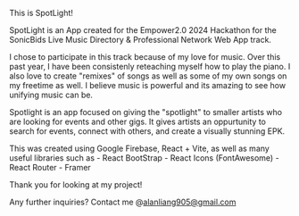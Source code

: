 This is SpotLight!

SpotLight is an App created for the Empower2.0 2024 Hackathon for the SonicBids Live Music Directory & Professional Network Web App track.

I chose to participate in this track because of my love for music. Over this past year, I have been consistenly reteaching myself how to play the piano. I also love to create "remixes" of songs as well as some of my own songs on my freetime as well. I believe music is powerful and its amazing to see how unifying music can be.

Spotlight is an app focused on giving the "spotlight" to smaller artists who are looking for events and other gigs. It gives artists an oppurtunity to search for events, connect with others, and create a visually stunning EPK.

This was created using Google Firebase, React + Vite, as well as many useful libraries such as
    - React BootStrap
    - React Icons (FontAwesome)
    - React Router
    - Framer

Thank you for looking at my project!

Any further inquiries? Contact me @alanliang905@gmail.com